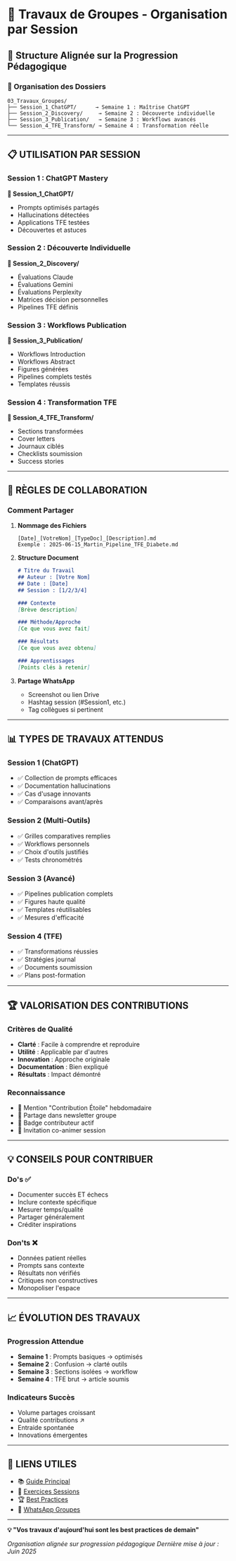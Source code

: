 # 📁 Travaux de Groupes - Organisation par Session

## 🎯 Structure Alignée sur la Progression Pédagogique

### 📂 Organisation des Dossiers

```
03_Travaux_Groupes/
├── Session_1_ChatGPT/      → Semaine 1 : Maîtrise ChatGPT
├── Session_2_Discovery/     → Semaine 2 : Découverte individuelle
├── Session_3_Publication/   → Semaine 3 : Workflows avancés
└── Session_4_TFE_Transform/ → Semaine 4 : Transformation réelle
```

---

## 📋 UTILISATION PAR SESSION

### Session 1 : ChatGPT Mastery
**📁 Session_1_ChatGPT/**
- Prompts optimisés partagés
- Hallucinations détectées
- Applications TFE testées
- Découvertes et astuces

### Session 2 : Découverte Individuelle
**📁 Session_2_Discovery/**
- Évaluations Claude
- Évaluations Gemini
- Évaluations Perplexity
- Matrices décision personnelles
- Pipelines TFE définis

### Session 3 : Workflows Publication
**📁 Session_3_Publication/**
- Workflows Introduction
- Workflows Abstract
- Figures générées
- Pipelines complets testés
- Templates réussis

### Session 4 : Transformation TFE
**📁 Session_4_TFE_Transform/**
- Sections transformées
- Cover letters
- Journaux ciblés
- Checklists soumission
- Success stories

---

## 🤝 RÈGLES DE COLLABORATION

### Comment Partager

1. **Nommage des Fichiers**
   ```
   [Date]_[VotreNom]_[TypeDoc]_[Description].md
   Exemple : 2025-06-15_Martin_Pipeline_TFE_Diabete.md
   ```

2. **Structure Document**
   ```markdown
   # Titre du Travail
   ## Auteur : [Votre Nom]
   ## Date : [Date]
   ## Session : [1/2/3/4]
   
   ### Contexte
   [Brève description]
   
   ### Méthode/Approche
   [Ce que vous avez fait]
   
   ### Résultats
   [Ce que vous avez obtenu]
   
   ### Apprentissages
   [Points clés à retenir]
   ```

3. **Partage WhatsApp**
   - Screenshot ou lien Drive
   - Hashtag session (#Session1, etc.)
   - Tag collègues si pertinent

---

## 📊 TYPES DE TRAVAUX ATTENDUS

### Session 1 (ChatGPT)
- ✅ Collection de prompts efficaces
- ✅ Documentation hallucinations
- ✅ Cas d'usage innovants
- ✅ Comparaisons avant/après

### Session 2 (Multi-Outils)
- ✅ Grilles comparatives remplies
- ✅ Workflows personnels
- ✅ Choix d'outils justifiés
- ✅ Tests chronométrés

### Session 3 (Avancé)
- ✅ Pipelines publication complets
- ✅ Figures haute qualité
- ✅ Templates réutilisables
- ✅ Mesures d'efficacité

### Session 4 (TFE)
- ✅ Transformations réussies
- ✅ Stratégies journal
- ✅ Documents soumission
- ✅ Plans post-formation

---

## 🏆 VALORISATION DES CONTRIBUTIONS

### Critères de Qualité
- **Clarté** : Facile à comprendre et reproduire
- **Utilité** : Applicable par d'autres
- **Innovation** : Approche originale
- **Documentation** : Bien expliqué
- **Résultats** : Impact démontré

### Reconnaissance
- 🌟 Mention "Contribution Étoile" hebdomadaire
- 📣 Partage dans newsletter groupe
- 🏅 Badge contributeur actif
- 🎯 Invitation co-animer session

---

## 💡 CONSEILS POUR CONTRIBUER

### Do's ✅
- Documenter succès ET échecs
- Inclure contexte spécifique
- Mesurer temps/qualité
- Partager généralement
- Créditer inspirations

### Don'ts ❌
- Données patient réelles
- Prompts sans contexte
- Résultats non vérifiés
- Critiques non constructives
- Monopoliser l'espace

---

## 📈 ÉVOLUTION DES TRAVAUX

### Progression Attendue
- **Semaine 1** : Prompts basiques → optimisés
- **Semaine 2** : Confusion → clarté outils
- **Semaine 3** : Sections isolées → workflow
- **Semaine 4** : TFE brut → article soumis

### Indicateurs Succès
- Volume partages croissant
- Qualité contributions ↗️
- Entraide spontanée
- Innovations émergentes

---

## 🔗 LIENS UTILES

- 📚 [Guide Principal](../00_Start_Here/Guide_Complet_Formation.md)
- 📝 [Exercices Sessions](../02_Exercices_Sessions/)
- 🏆 [Best Practices](../05_Best_Practices/)
- 💬 [WhatsApp Groupes](../00_Start_Here/Liens_WhatsApp_Groupes.md)

---

**💡 "Vos travaux d'aujourd'hui sont les best practices de demain"**

*Organisation alignée sur progression pédagogique*
*Dernière mise à jour : Juin 2025*
